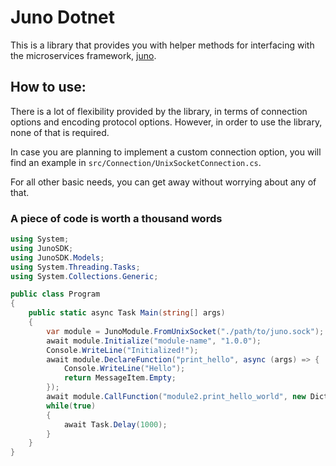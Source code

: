 # Juno Dotnet

This is a library that provides you with helper methods for interfacing with the microservices framework, [juno](https://github.com/bytesonus/juno).

## How to use:

There is a lot of flexibility provided by the library, in terms of connection options and encoding protocol options. However, in order to use the library, none of that is required.

In case you are planning to implement a custom connection option, you will find an example in `src/Connection/UnixSocketConnection.cs`.

For all other basic needs, you can get away without worrying about any of that.

### A piece of code is worth a thousand words

```csharp
using System;
using JunoSDK;
using JunoSDK.Models;
using System.Threading.Tasks;
using System.Collections.Generic;

public class Program
{
	public static async Task Main(string[] args)
	{
		var module = JunoModule.FromUnixSocket("./path/to/juno.sock");
		await module.Initialize("module-name", "1.0.0");
		Console.WriteLine("Initialized!");
		await module.DeclareFunction("print_hello", async (args) => {
			Console.WriteLine("Hello");
			return MessageItem.Empty;
		});
		await module.CallFunction("module2.print_hello_world", new Dictionary<string, MessageItem>());
		while(true)
		{
		    await Task.Delay(1000);
		}
	}
}
```